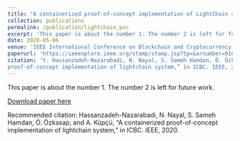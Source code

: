 ```yaml
---
title: "A containerized proof-of-concept implementation of LightChain system"
collection: publications
permalink: /publication/lightchain_poc
excerpt: 'This paper is about the number 1. The number 2 is left for future work.'
date: 2020-05-06
venue: 'IEEE International Conference on Blockchain and Cryptocurrency'
paperurl: 'https://ieeexplore.ieee.org/stamp/stamp.jsp?tp=&arnumber=9169463'
citation: 'Y. Hassanzadeh-Nazarabadi, N. Nayal, S. Sameh Hamdan, Ö. Özkasap, and A. Küpçü, “A containerized
proof-of-concept implementation of lightchain system,” in ICBC. IEEE, 2020.'
---
```

This paper is about the number 1. The number 2 is left for future work.

[Download paper here](https://ieeexplore.ieee.org/stamp/stamp.jsp?tp=&arnumber=9169463)

Recommended citation: Hassanzadeh-Nazarabadi, N. Nayal, S. Sameh Hamdan, Ö. Özkasap, and A. Küpçü, “A containerized
proof-of-concept implementation of lightchain system,” in ICBC. IEEE, 2020.
